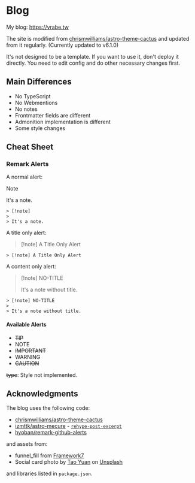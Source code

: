 # Blog

My blog: <https://vrabe.tw>

The site is modified from [chrismwilliams/astro-theme-cactus](https://github.com/chrismwilliams/astro-theme-cactus) and updated from it regularly. (Currently updated to v6.1.0)

It's not designed to be a template. If you want to use it, don't deploy it directly. You need to edit config and do other necessary changes first.

## Main Differences

- No TypeScript
- No Webmentions
- No notes
- Frontmatter fields are different
- Admonition implementation is different
- Some style changes

## Cheat Sheet

### Remark Alerts

A normal alert:

> [!note]
>
> It's a note.

```
> [!note]
>
> It's a note.
```

A title only alert:

> [!note] A Title Only Alert

```
> [!note] A Title Only Alert
```

A content only alert:

> [!note] NO-TITLE
>
> It's a note without title.

```
> [!note] NO-TITLE
>
> It's a note without title.
```

#### Available Alerts

- ~~TIP~~
- NOTE
- ~~IMPORTANT~~
- WARNING
- ~~CAUTION~~

~~type~~: Style not implemented.

## Acknowledgments

The blog uses the following code:

- [chrismwilliams/astro-theme-cactus](https://github.com/chrismwilliams/astro-theme-cactus)
- [izmttk/astro-mecure](https://github.com/izmttk/astro-mecure) - [`rehype-post-excerpt`](https://github.com/izmttk/astro-mecure/blob/main/plugins/rehype/rehype-post-excerpt.ts)
- [hyoban/remark-github-alerts](https://github.com/hyoban/remark-github-alerts)

and assets from:

- funnel_fill from [Framework7](https://framework7.io/icons/)
- Social card photo by [Tao Yuan](https://unsplash.com/@peek_a_boo_who) on [Unsplash](https://unsplash.com/photos/a-computer-monitor-and-keyboard-Ecr9tGTuBio)

and libraries listed in `package.json`.
